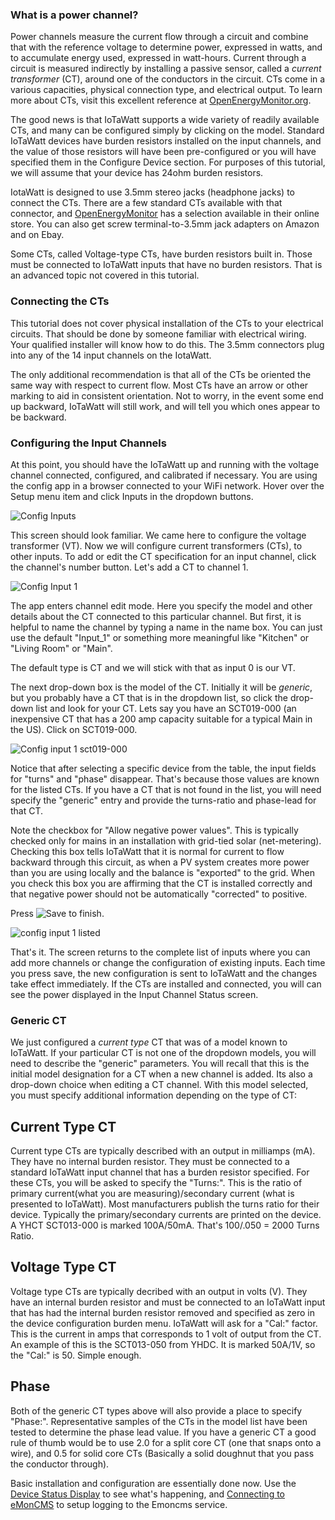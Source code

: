 ### What is a power channel?

Power channels measure the current flow through a circuit and combine that with the reference voltage to determine power, expressed in watts, and to accumulate energy used, expressed in watt-hours.  Current through a circuit is measured indirectly by installing a passive sensor, called a _current transformer_ (CT), around one of the conductors in the circuit. CTs come in a various capacities, physical connection type, and electrical output.  To learn more about CTs, visit this excellent reference at [OpenEnergyMonitor.org](https://learn.openenergymonitor.org/electricity-monitoring/ct-sensors/introduction).

The good news is that IoTaWatt supports a wide variety of readily available CTs, and many can be configured simply by clicking on the model. Standard IoTaWatt devices have burden resistors installed on the input channels, and the value of those resistors will have been pre-configured or you will have specified them in the Configure Device section. For purposes of this tutorial, we will assume that your device has 24ohm burden resistors.

IotaWatt is designed to use 3.5mm stereo jacks (headphone jacks) to connect the CTs. There are a few standard CTs available with that connector, and [OpenEnergyMonitor](https://openenergymonitor.org/) has a selection available in their online store.  You can also get screw terminal-to-3.5mm jack adapters on Amazon and on Ebay.

Some CTs, called Voltage-type CTs, have burden resistors built in.  Those must be connected to IoTaWatt inputs that have no burden resistors. That is an advanced topic not covered in this tutorial.

### Connecting the CTs

This tutorial does not cover physical installation of the CTs to your electrical circuits.  That should be done by someone familiar with electrical wiring.  Your qualified installer will know how to do this. The 3.5mm connectors plug into any of the 14 input channels on the IotaWatt.

The only additional recommendation is that all of the CTs be oriented the same way with respect to current flow.  Most CTs have an arrow or other marking to aid in consistent orientation. Not to worry, in the event some end up backward, IoTaWatt will still work, and will tell you which ones appear to be backward.

### Configuring the Input Channels

At this point, you should have the IoTaWatt up and running with the voltage channel connected, configured, and calibrated if necessary. You are using the config app in a browser connected to your WiFi network.  Hover over the Setup menu item and click Inputs in the dropdown buttons.

![Config Inputs](https://screenshots.firefoxusercontent.com/images/f51f5425-ae3f-45ec-9d69-13bee4719ff6.png)

This screen should look familiar. We came here to configure the voltage transformer (VT).  Now we will configure current transformers (CTs), to other inputs. To add or edit the CT specification for an input channel, click the channel's number button.  Let's add a CT to channel 1. 

![Config Input 1](https://screenshots.firefoxusercontent.com/images/052ed1f4-7a1d-4f54-81ab-5811cc30f22c.png)

The app enters channel edit mode. Here you specify the model and other details about the CT connected to this particular channel.  But first, it is helpful to name the channel by typing a name in the name box. You can just use the default "Input_1" or something more meaningful like "Kitchen" or "Living Room" or "Main".

The default type is CT and we will stick with that as input 0 is our VT.

The next drop-down box is the model of the CT.  Initially it will be _generic_, but you probably have a CT that is in the dropdown list, so click the drop-down list and look for your CT.  Lets say you have an SCT019-000 (an inexpensive CT that has a 200 amp capacity suitable for a typical Main in the US).  Click on SCT019-000.

![Config input 1 sct019-000](https://screenshots.firefoxusercontent.com/images/6b943e13-e714-4db1-81dc-15999a7a0602.png
)

Notice that after selecting a specific device from the table, the input fields for "turns" and "phase" disappear.  That's because those values are known for the listed CTs.  If you have a CT that is not found in the list, you will need specify the "generic" entry and provide the turns-ratio and phase-lead for that CT.

Note the checkbox for "Allow negative power values".  This is typically checked only for mains in an installation with grid-tied solar (net-metering).  Checking this box tells IoTaWatt that it is normal for current to flow backward through this circuit, as when a PV system creates more power than you are using locally and the balance is "exported" to the grid.  When you check this box you are affirming that the CT is installed correctly and that negative power should not be automatically "corrected" to positive.

Press ![Save](http://iotawatt.com/Images/save_button.PNG) to finish.

![config input 1 listed](https://screenshots.firefoxusercontent.com/images/1dda8fe4-5df0-4684-9d14-a6446ad44d60.png)

That's it.  The screen returns to the complete list of inputs where you can add more channels or change the configuration of existing inputs. Each time you press save, the new configuration is sent to IoTaWatt and the changes take effect immediately. If the CTs are installed and connected, you will can see the power displayed in the Input Channel Status screen.

### Generic CT

We just configured a _current type_ CT that was of a model known to IoTaWatt.  If your particular CT is not one of the dropdown models, you will need to describe the "generic" parameters. You will recall that this is the initial model designation for a CT when a new channel is added.  Its also a drop-down choice when editing a CT channel.  With this model selected, you must specify additional information depending on the type of CT:

## Current Type CT

Current type CTs are typically described with an output in milliamps (mA).  They have no internal burden resistor.  They must be connected to a standard IoTaWatt input channel that has a burden resistor specified.  For these CTs, you will be asked to specify the "Turns:".  This is the ratio of primary current(what you are measuring)/secondary current (what is presented to IoTaWatt).  Most manufacturers publish the turns ratio for their device.  Typically the primary/secondary currents are printed on the device.  A YHCT SCT013-000 is marked 100A/50mA.  That's 100/.050 = 2000 Turns Ratio.

## Voltage Type CT

Voltage type CTs are typically decribed with an output in volts (V).  They have an internal burden resistor and must be connected to an IoTaWatt input that has had the internal burden resistor removed and specified as zero in the device configuration burden menu.  IoTaWatt will ask for a "Cal:" factor.  This is the current in amps that corresponds to 1 volt of output from the CT.  An example of this is the SCT013-050 from YHDC.  It is marked 50A/1V, so the "Cal:" is 50.  Simple enough.

## Phase

Both of the generic CT types above will also provide a place to specify "Phase:". Representative samples of the CTs in the model list have been tested to determine the phase lead value. If you have a generic CT a good rule of thumb would be to use 2.0 for a split core CT (one that snaps onto a wire), and 0.5 for solid core CTs (Basically a solid doughnut that you pass the conductor through).

Basic installation and configuration are essentially done now.  Use the [Device Status Display](https://github.com/boblemaire/IoTaWatt/wiki/Input-Channel-Status) to see what's happening, and [Connecting to eMonCMS](https://github.com/boblemaire/IoTaWatt/wiki/Connecting-to-eMonCMS) to setup logging to the Emoncms service.

